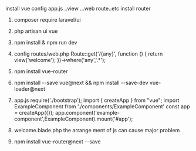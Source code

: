 install vue
config app.js ..view ...web route..etc
install router


1. composer require laravel/ui
2. php artisan ui vue
3. npm install & npm run dev
4. config routes/web.php 
Route::get('/{any}', function () {
    return view('welcome');
})->where('any','.*');
5. npm install vue-router
6. npm install --save vue@next && npm install --save-dev vue-loader@next
7. app.js
require('./bootstrap');
import { createApp } from "vue";
import ExampleComponent from './components/ExampleComponent'
const app = createApp({});
app.component('example-component',ExampleComponent).mount('#app');

8. welcome.blade.php
the arrange ment of js can cause major problem
       <div id="app">   <example-component/> </div>

       
9. npm install vue-router@next --save